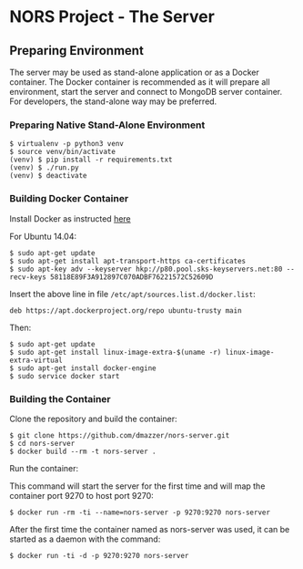 # NORS Project - The Server #

## Preparing Environment ##

The server may be used as stand-alone application or as a Docker container. The Docker container is recommended as it will prepare all environment, start the server and connect to MongoDB server container.
For developers, the stand-alone way may be preferred.

### Preparing Native Stand-Alone Environment ###

```
$ virtualenv -p python3 venv
$ source venv/bin/activate
(venv) $ pip install -r requirements.txt
(venv) $ ./run.py
(venv) $ deactivate
```

### Building Docker Container ###

Install Docker as instructed [here](https://docs.docker.com/engine/installation/linux/ubuntulinux/)

For Ubuntu 14.04:

```
$ sudo apt-get update
$ sudo apt-get install apt-transport-https ca-certificates
$ sudo apt-key adv --keyserver hkp://p80.pool.sks-keyservers.net:80 --recv-keys 58118E89F3A912897C070ADBF76221572C52609D
```

Insert the above line in file `/etc/apt/sources.list.d/docker.list`:

```
deb https://apt.dockerproject.org/repo ubuntu-trusty main
```

Then:

```
$ sudo apt-get update
$ sudo apt-get install linux-image-extra-$(uname -r) linux-image-extra-virtual
$ sudo apt-get install docker-engine
$ sudo service docker start
```

### Building the Container ###

Clone the repository and build the container:

```
$ git clone https://github.com/dmazzer/nors-server.git
$ cd nors-server
$ docker build --rm -t nors-server .
```

Run the container:

This command will start the server for the first time and will map the container port 9270 to host port 9270:

```
$ docker run -rm -ti --name=nors-server -p 9270:9270 nors-server
```

After the first time the container named as nors-server was used, it can be started as a daemon with the command:

```
$ docker run -ti -d -p 9270:9270 nors-server
```
